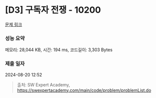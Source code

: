 # [D3] 구독자 전쟁 - 10200 

[문제 링크](https://swexpertacademy.com/main/code/problem/problemDetail.do?contestProbId=AXMCXV_qVgkDFAWv) 

### 성능 요약

메모리: 28,044 KB, 시간: 194 ms, 코드길이: 3,303 Bytes

### 제출 일자

2024-08-20 12:52



> 출처: SW Expert Academy, https://swexpertacademy.com/main/code/problem/problemList.do